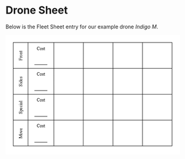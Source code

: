 # Drone Sheet

Below is the Fleet Sheet entry for our example drone *Indigo M*.

![Example Fleet Sheet entry for the Indigo M drone](/Assets/Drone_Sheet.png)
